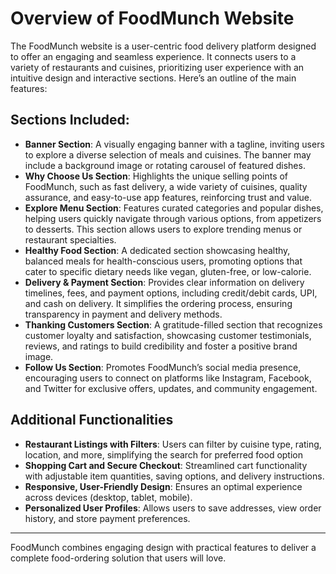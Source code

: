 # Overview of FoodMunch Website

The FoodMunch website is a user-centric food delivery platform designed to offer an engaging and seamless experience. It connects users to a variety of restaurants and cuisines, prioritizing user experience with an intuitive design and interactive sections. Here’s an outline of the main features:
## Sections Included:

- **Banner Section**: A visually engaging banner with a tagline, inviting users to explore a diverse selection of meals and cuisines. The banner may include a background image or rotating carousel of featured dishes.
- **Why Choose Us Section**: Highlights the unique selling points of FoodMunch, such as fast delivery, a wide variety of cuisines, quality assurance, and easy-to-use app features, reinforcing trust and value.
- **Explore Menu Section**: Features curated categories and popular dishes, helping users quickly navigate through various options, from appetizers to desserts. This section allows users to explore trending menus or restaurant specialties.
- **Healthy Food Section**: A dedicated section showcasing healthy, balanced meals for health-conscious users, promoting options that cater to specific dietary needs like vegan, gluten-free, or low-calorie.
- **Delivery & Payment Section**: Provides clear information on delivery timelines, fees, and payment options, including credit/debit cards, UPI, and cash on delivery. It simplifies the ordering process, ensuring transparency in payment and delivery methods.
- **Thanking Customers Section**: A gratitude-filled section that recognizes customer loyalty and satisfaction, showcasing customer testimonials, reviews, and ratings to build credibility and foster a positive brand image.
- **Follow Us Section**: Promotes FoodMunch’s social media presence, encouraging users to connect on platforms like Instagram, Facebook, and Twitter for exclusive offers, updates, and community engagement.

## Additional Functionalities

- **Restaurant Listings with Filters**:  Users can filter by cuisine type, rating, location, and more, simplifying the search for preferred food option
- **Shopping Cart and Secure Checkout**: Streamlined cart functionality with adjustable item quantities, saving options, and delivery instructions.
- **Responsive, User-Friendly Design**: Ensures an optimal experience across devices (desktop, tablet, mobile).
- **Personalized User Profiles**: Allows users to save addresses, view order history, and store payment preferences.

---

FoodMunch combines engaging design with practical features to deliver a complete food-ordering solution that users will love.

